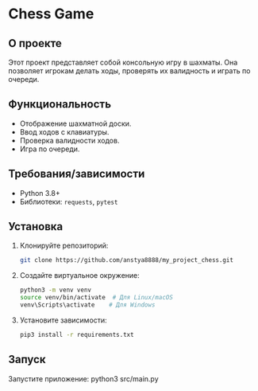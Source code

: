 # Chess Game

## О проекте

Этот проект представляет собой консольную игру в шахматы. Она позволяет игрокам делать ходы, проверять их валидность и играть по очереди.

## Функциональность

- Отображение шахматной доски.
- Ввод ходов с клавиатуры.
- Проверка валидности ходов.
- Игра по очереди.

## Требования/зависимости

- Python 3.8+
- Библиотеки: `requests`, `pytest`

## Установка

1. Клонируйте репозиторий:

   ```bash
   git clone https://github.com/anstya8888/my_project_chess.git
   ```

2. Создайте виртуальное окружение:

   ```bash
   python3 -m venv venv
   source venv/bin/activate  # Для Linux/macOS
   venv\Scripts\activate    # Для Windows
   ```

3. Установите зависимости:

   ```bash
   pip3 install -r requirements.txt
   ```

## Запуск

Запустите приложение:
python3 src/main.py